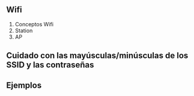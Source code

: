 ## Wifi

1. Conceptos Wifi
  1. Station
  1. AP


## Cuidado con las mayúsculas/minúsculas de los SSID y las contraseñas

## Ejemplos
